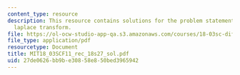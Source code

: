 ```yaml
---
content_type: resource
description: This resource contains solutions for the problem statements related to
  laplace transform.
file: https://ol-ocw-studio-app-qa.s3.amazonaws.com/courses/18-03sc-differential-equations-fall-2011/27de0626bb9be30858e850bed3965942_MIT18_03SCF11_rec_18s27_sol.pdf
file_type: application/pdf
resourcetype: Document
title: MIT18_03SCF11_rec_18s27_sol.pdf
uid: 27de0626-bb9b-e308-58e8-50bed3965942
---
```

